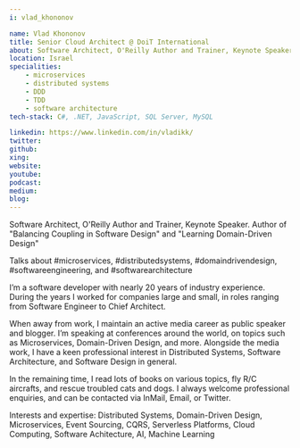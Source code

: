 ```yaml
---
i: vlad_khononov

name: Vlad Khononov
title: Senior Cloud Architect @ DoiT International
about: Software Architect, O'Reilly Author and Trainer, Keynote Speaker. Author of "Balancing Coupling in Software Design" and "Learning Domain-Driven Design"
location: Israel
specialities:
    - microservices
    - distributed systems
    - DDD
    - TDD
    - software architecture
tech-stack: C#, .NET, JavaScript, SQL Server, MySQL

linkedin: https://www.linkedin.com/in/vladikk/
twitter: 
github: 
xing: 
website: 
youtube: 
podcast: 
medium: 
blog: 
---
```


Software Architect, O'Reilly Author and Trainer, Keynote Speaker. Author of "Balancing Coupling in Software Design" and "Learning Domain-Driven Design"

Talks about #microservices, #distributedsystems, #domaindrivendesign, #softwareengineering, and #softwarearchitecture

I’m a software developer with nearly 20 years of industry experience. During the years I worked for companies large and small, in roles ranging from Software Engineer to Chief Architect. 

When away from work, I maintain an active media career as public speaker and blogger. I’m speaking at conferences around the world, on topics such as Microservices, Domain-Driven Design, and more. Alongside the media work, I have a keen professional interest in Distributed Systems, Software Architecture, and Software Design in general. 

In the remaining time, I read lots of books on various topics, fly R/C aircrafts, and rescue troubled cats and dogs. I always welcome professional enquiries, and can be contacted via InMail, Email, or Twitter.

Interests and expertise: Distributed Systems, Domain-Driven Design, Microservices, Event Sourcing, CQRS, Serverless Platforms, Cloud Computing, Software Achitecture, AI, Machine Learning